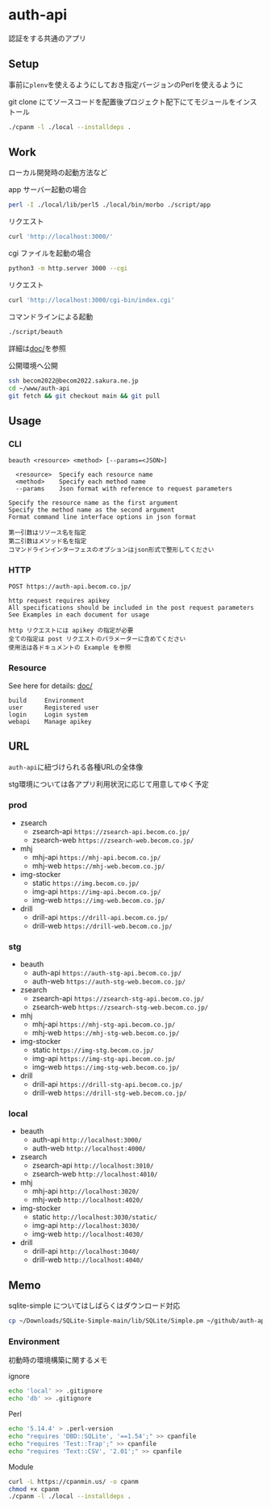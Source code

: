 # auth-api

認証をする共通のアプリ

## Setup

事前に`plenv`を使えるようにしておき指定バージョンのPerlを使えるように

git clone にてソースコードを配置後プロジェクト配下にてモジュールをインストール

```zsh
./cpanm -l ./local --installdeps .
```

## Work

ローカル開発時の起動方法など

app サーバー起動の場合

```zsh
perl -I ./local/lib/perl5 ./local/bin/morbo ./script/app
```

リクエスト

```zsh
curl 'http://localhost:3000/'
```

cgi ファイルを起動の場合

```zsh
python3 -m http.server 3000 --cgi
```

リクエスト

```zsh
curl 'http://localhost:3000/cgi-bin/index.cgi'
```

コマンドラインによる起動

```zsh
./script/beauth
```

詳細は[doc/](doc/)を参照

公開環境へ公開

```sh
ssh becom2022@becom2022.sakura.ne.jp
cd ~/www/auth-api
git fetch && git checkout main && git pull
```

## Usage

### CLI

```text
beauth <resource> <method> [--params=<JSON>]

  <resource>  Specify each resource name
  <method>    Specify each method name
  --params    Json format with reference to request parameters

Specify the resource name as the first argument
Specify the method name as the second argument
Format command line interface options in json format

第一引数はリソース名を指定
第二引数はメソッド名を指定
コマンドラインインターフェスのオプションはjson形式で整形してください
```

### HTTP

```text
POST https://auth-api.becom.co.jp/

http request requires apikey
All specifications should be included in the post request parameters
See Examples in each document for usage

http リクエストには apikey の指定が必要
全ての指定は post リクエストのパラメーターに含めてください
使用法は各ドキュメントの Example を参照
```

### Resource

See here for details: [doc/](doc/)

```text
build     Environment
user      Registered user
login     Login system
webapi    Manage apikey
```

## URL

`auth-api`に紐づけられる各種URLの全体像

stg環境については各アプリ利用状況に応じて用意してゆく予定

### prod

- zsearch
  - zsearch-api `https://zsearch-api.becom.co.jp/`
  - zsearch-web `https://zsearch-web.becom.co.jp/`
- mhj
  - mhj-api `https://mhj-api.becom.co.jp/`
  - mhj-web `https://mhj-web.becom.co.jp/`
- img-stocker
  - static `https://img.becom.co.jp/`
  - img-api `https://img-api.becom.co.jp/`
  - img-web `https://img-web.becom.co.jp/`
- drill
  - drill-api `https://drill-api.becom.co.jp/`
  - drill-web `https://drill-web.becom.co.jp/`

### stg

- beauth
  - auth-api `https://auth-stg-api.becom.co.jp/`
  - auth-web `https://auth-stg-web.becom.co.jp/`
- zsearch
  - zsearch-api `https://zsearch-stg-api.becom.co.jp/`
  - zsearch-web `https://zsearch-stg-web.becom.co.jp/`
- mhj
  - mhj-api `https://mhj-stg-api.becom.co.jp/`
  - mhj-web `https://mhj-stg-web.becom.co.jp/`
- img-stocker
  - static `https://img-stg.becom.co.jp/`
  - img-api `https://img-stg-api.becom.co.jp/`
  - img-web `https://img-stg-web.becom.co.jp/`
- drill
  - drill-api `https://drill-stg-api.becom.co.jp/`
  - drill-web `https://drill-stg-web.becom.co.jp/`

### local

- beauth
  - auth-api `http://localhost:3000/`
  - auth-web `http://localhost:4000/`
- zsearch
  - zsearch-api `http://localhost:3010/`
  - zsearch-web `http://localhost:4010/`
- mhj
  - mhj-api `http://localhost:3020/`
  - mhj-web `http://localhost:4020/`
- img-stocker
  - static `http://localhost:3030/static/`
  - img-api `http://localhost:3030/`
  - img-web `http://localhost:4030/`
- drill
  - drill-api `http://localhost:3040/`
  - drill-web `http://localhost:4040/`

## Memo

sqlite-simple についてはしばらくはダウンロード対応

```zsh
cp ~/Downloads/SQLite-Simple-main/lib/SQLite/Simple.pm ~/github/auth-api/lib/SQLite
```

### Environment

初動時の環境構築に関するメモ

ignore

```zsh
echo 'local' >> .gitignore
echo 'db' >> .gitignore
```

Perl

```zsh
echo '5.14.4' > .perl-version
echo "requires 'DBD::SQLite', '==1.54';" >> cpanfile
echo "requires 'Test::Trap';" >> cpanfile
echo "requires 'Text::CSV', '2.01';" >> cpanfile
```

Module

```zsh
curl -L https://cpanmin.us/ -o cpanm
chmod +x cpanm
./cpanm -l ./local --installdeps .
```
